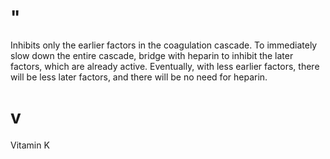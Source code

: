 # "

Inhibits only the earlier factors in the coagulation cascade.
To immediately slow down the entire cascade, bridge with heparin to inhibit the later factors, which are already active.
Eventually, with less earlier factors, there will be less later factors, and there will be no need for heparin.

# v

Vitamin K
